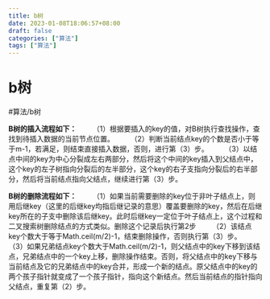 ```yaml
---
title: b树
date: 2023-01-08T18:06:57+08:00
draft: false
categories: ["算法"]
tags: ["算法"]
---
```


# b树
#算法/b树

**B树的插入流程如下：**
  （1）根据要插入的key的值，对B树执行查找操作，查找到待插入数据的当前节点位置。
  （2）判断当前结点key的个数是否小于等于m-1，若满足，则结束直接插入数据，否则，进行第（3）步。
  （3）以结点中间的key为中心分裂成左右两部分，然后将这个中间的key插入到父结点中，这个key的左子树指向分裂后的左半部分，这个key的右子支指向分裂后的右半部分，然后将当前结点指向父结点，继续进行第（3）步。

**B树的删除流程如下：**
  （1）如果当前需要删除的key位于非叶子结点上，则用后继key（这里的后继key均指后继记录的意思）覆盖要删除的key，然后在后继key所在的子支中删除该后继key。此时后继key一定位于叶子结点上，这个过程和二叉搜索树删除结点的方式类似。删除这个记录后执行第2步
  （2）该结点key个数大于等于Math.ceil(m/2)-1，结束删除操作，否则执行第（3）步。
  （3）如果兄弟结点key个数大于Math.ceil(m/2)-1，则父结点中的key下移到该结点，兄弟结点中的一个key上移，删除操作结束。否则，将父结点中的key下移与当前结点及它的兄弟结点中的key合并，形成一个新的结点。原父结点中的key的两个孩子指针就变成了一个孩子指针，指向这个新结点。然后当前结点的指针指向父结点，重复第（2）步。